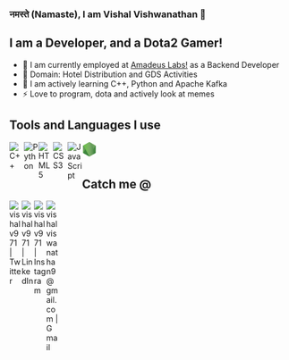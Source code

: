 <!--
**vishalv971/vishalv971** is a ✨ _special_ ✨ repository because its `README.md` (this file) appears on your GitHub profile.

Here are some ideas to get you started:

- 🔭 I’m currently working on ...
- 🌱 I’m currently learning ...
- 👯 I’m looking to collaborate on ...
- 🤔 I’m looking for help with ...
- 💬 Ask me about ...
- 📫 How to reach me: ...
- 😄 Pronouns: ...
- ⚡ Fun fact: ...
-->
### नमस्ते (Namaste), I am Vishal Vishwanathan 👋

## I am a Developer, and a Dota2 Gamer!
- 🔭 I am currently employed at [Amadeus Labs!](https://amadeus.com/en) as a Backend Developer
- 👯 Domain: Hotel Distribution and GDS Activities
- 🌱 I am actively learning C++, Python and Apache Kafka
- ⚡ Love to program, dota and actively look at memes

## Tools and Languages I use
<img align="left" alt="C++" width="26px" src="https://cdn.jsdelivr.net/npm/programming-languages-logos/src/cpp/cpp.png" />
<img align="left" alt="Python" width="26px" src="https://cdn.jsdelivr.net/npm/programming-languages-logos/src/python/python.png" />
<img align="left" alt="HTML5" width="26px" src="https://cdn.jsdelivr.net/npm/programming-languages-logos/src/html/html.png" />
<img align="left" alt="CSS3" width="26px" src="https://cdn.jsdelivr.net/npm/programming-languages-logos/src/css/css.png" />
<img align="left" alt="JavaScript" width="26px" src="https://cdn.jsdelivr.net/npm/programming-languages-logos/src/javascript/javascript.png" />
<img align="left" alt="Node.js" width="26px" src="https://raw.githubusercontent.com/github/explore/80688e429a7d4ef2fca1e82350fe8e3517d3494d/topics/nodejs/nodejs.png" />

<br />
<br />

## Catch me @
[<img align="left" alt="vishalv971 | Twitter" width="22px" src="https://cdn.jsdelivr.net/npm/simple-icons@v3/icons/twitter.svg" />][twitter]
[<img align="left" alt="vishalv971 | LinkedIn" width="22px" src="https://cdn.jsdelivr.net/npm/simple-icons@v3/icons/linkedin.svg" />][linkedin]
[<img align="left" alt="vishalv971 | Instagram" width="22px" src="https://cdn.jsdelivr.net/npm/simple-icons@v3/icons/instagram.svg" />][instagram]
[<img align="left" alt="vishalviswanathan9@gmail.com | Gmail" width="22px" src="https://cdn.jsdelivr.net/npm/simple-icons@3.4.0/icons/gmail.svg" />][gmail]


[twitter]: https://twitter.com/VishalVishwan16
[linkedin]: https://www.linkedin.com/in/vishalv971/
[instagram]: https://www.instagram.com/__vishalv97__/
[gmail]: mailto:vishalviswanathan9@gmail.com
